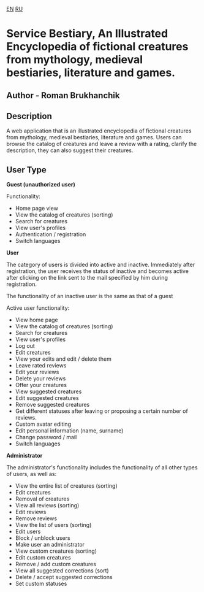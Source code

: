 [EN](/README.md) [RU](/README.ru.md)
# Service Bestiary, An Illustrated Encyclopedia of fictional creatures from mythology, medieval bestiaries, literature and games.
## Author - Roman Brukhanchik

## Description
A web application that is an illustrated encyclopedia of fictional creatures from mythology, medieval bestiaries, literature and games. Users can browse the catalog of creatures and leave a review with a rating, clarify the description, they can also suggest their creatures.
## User Type

**Guest (unauthorized user)**

Functionality:
* Home page view
* View the catalog of creatures (sorting)
* Search for creatures
* View user's profiles
* Authentication / registration
* Switch languages

**User**

The category of users is divided into active and inactive.
Immediately after registration, the user receives the status of inactive and becomes active after clicking on the link sent to the mail specified by him during registration.

The functionality of an inactive user is the same as that of a guest

Active user functionality:
* View home page
* View the catalog of creatures (sorting)
* Search for creatures
* View user's profiles
* Log out
* Edit creatures
* View your edits and edit / delete them
* Leave rated reviews
* Edit your reviews
* Delete your reviews
* Offer your creatures
* View suggested creatures
* Edit suggested creatures
* Remove suggested creatures
* Get different statuses after leaving or proposing a certain number of reviews.
* Custom avatar editing
* Edit personal information (name, surname)
* Change password / mail
* Switch languages

**Administrator**

The administrator's functionality includes the functionality of all other types of users, as well as:
* View the entire list of creatures (sorting)
* Edit creatures
* Removal of creatures
* View all reviews (sorting)
* Edit reviews
* Remove reviews
* View the list of users (sorting)
* Edit users
* Block / unblock users
* Make user an administrator
* View custom creatures (sorting)
* Edit custom creatures
* Remove / add custom creatures
* View all suggested corrections (sort)
* Delete / accept suggested corrections
* Set custom statuses
